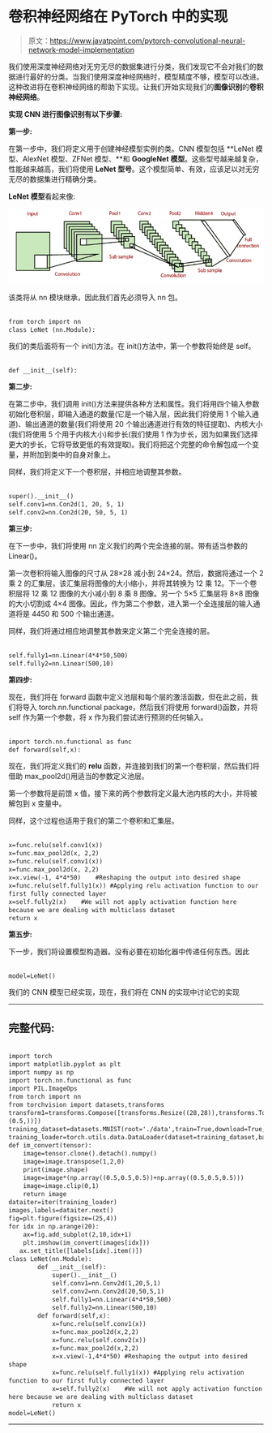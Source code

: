 # 卷积神经网络在 PyTorch 中的实现

> 原文：<https://www.javatpoint.com/pytorch-convolutional-neural-network-model-implementation>

我们使用深度神经网络对无穷无尽的数据集进行分类，我们发现它不会对我们的数据进行最好的分类。当我们使用深度神经网络时，模型精度不够，模型可以改进。这种改进将在卷积神经网络的帮助下实现。让我们开始实现我们的**图像识别**的**卷积神经网络**。

**实现 CNN 进行图像识别有以下步骤:**

**第一步:**

在第一步中，我们将定义用于创建神经模型实例的类。CNN 模型包括 **LeNet 模型、AlexNet 模型、ZFNet 模型、**和 **GoogleNet 模型**。这些型号越来越复杂，性能越来越高，我们将使用 **LeNet 型号**。这个模型简单、有效，应该足以对无穷无尽的数据集进行精确分类。

**LeNet 模型**看起来像:

![PyTorch Convolutional Neural Network implementation](img/3dcd73de98d18cd117b948609124efe5.png)

该类将从 nn 模块继承，因此我们首先必须导入 nn 包。

```

from torch import nn 
class LeNet (nn.Module):  

```

我们的类后面将有一个 init()方法。在 init()方法中，第一个参数将始终是 self。

```

def __init__(self):

```

**第二步:**

在第二步中，我们调用 init()方法来提供各种方法和属性。我们将用四个输入参数初始化卷积层，即输入通道的数量(它是一个输入层，因此我们将使用 1 个输入通道)、输出通道的数量(我们将使用 20 个输出通道进行有效的特征提取)、内核大小(我们将使用 5 个用于内核大小)和步长(我们使用 1 作为步长，因为如果我们选择更大的步长，它将导致更低的有效提取)。我们将把这个完整的命令解包成一个变量，并附加到类中的自身对象上。

同样，我们将定义下一个卷积层，并相应地调整其参数。

```

super().__init__()
self.conv1=nn.Con2d(1, 20, 5, 1)
self.conv2=nn.Con2d(20, 50, 5, 1)

```

**第三步:**

在下一步中，我们将使用 nn 定义我们的两个完全连接的层。带有适当参数的 Linear()。

第一次卷积将输入图像的尺寸从 28×28 减小到 24×24。然后，数据将通过一个 2 乘 2 的汇集层，该汇集层将图像的大小缩小，并将其转换为 12 乘 12。下一个卷积层将 12 乘 12 图像的大小减小到 8 乘 8 图像。另一个 5×5 汇集层将 8×8 图像的大小切割成 4×4 图像。因此，作为第二个参数，进入第一个全连接层的输入通道将是 4450 和 500 个输出通道。

同样，我们将通过相应地调整其参数来定义第二个完全连接的层。

```

self.fully1=nn.Linear(4*4*50,500)
self.fully2=nn.Linear(500,10)

```

**第四步:**

现在，我们将在 forward 函数中定义池层和每个层的激活函数，但在此之前，我们将导入 torch.nn.functional package，然后我们将使用 forward()函数，并将 self 作为第一个参数，将 x 作为我们尝试进行预测的任何输入。

```

import torch.nn.functional as func
def forward(self,x):

```

现在，我们将定义我们的 **relu** 函数，并连接到我们的第一个卷积层，然后我们将借助 max_pool2d()用适当的参数定义池层。

第一个参数将是前馈 x 值，接下来的两个参数将定义最大池内核的大小，并将被解包到 x 变量中。

同样，这个过程也适用于我们的第二个卷积和汇集层。

```

x=func.relu(self.conv1(x))
x=func.max_pool2d(x, 2,2)
x=func.relu(self.conv1(x))
x=func.max_pool2d(x, 2,2)
x=x.view(-1, 4*4*50)	#Reshaping the output into desired shape
x=func.relu(self.fully1(x))	#Applying relu activation function to our first fully connected layer
x=self.fully2(x)	#We will not apply activation function here because we are dealing with multiclass dataset
return x    

```

**第五步:**

下一步，我们将设置模型构造器。没有必要在初始化器中传递任何东西。因此

```

model=LeNet()    

```

我们的 CNN 模型已经实现，现在，我们将在 CNN 的实现中讨论它的实现

* * *

## 完整代码:

```

import torch
import matplotlib.pyplot as plt
import numpy as np
import torch.nn.functional as func
import PIL.ImageOps
from torch import nn
from torchvision import datasets,transforms 
transform1=transforms.Compose([transforms.Resize((28,28)),transforms.ToTensor(),transforms.Normalize((0.5,),(0.5,))])
training_dataset=datasets.MNIST(root='./data',train=True,download=True,transform=transform1)
training_loader=torch.utils.data.DataLoader(dataset=training_dataset,batch_size=100,shuffle=True)
def im_convert(tensor):
    image=tensor.clone().detach().numpy()
    image=image.transpose(1,2,0)
    print(image.shape)
    image=image*(np.array((0.5,0.5,0.5))+np.array((0.5,0.5,0.5)))
    image=image.clip(0,1)
    return image
dataiter=iter(training_loader)
images,labels=dataiter.next()
fig=plt.figure(figsize=(25,4))
for idx in np.arange(20):
    ax=fig.add_subplot(2,10,idx+1)
    plt.imshow(im_convert(images[idx]))
   ax.set_title([labels[idx].item()])
class LeNet(nn.Module):
        def __init__(self):
            super().__init__()
            self.conv1=nn.Conv2d(1,20,5,1)
            self.conv2=nn.Conv2d(20,50,5,1)
            self.fully1=nn.Linear(4*4*50,500)
            self.fully2=nn.Linear(500,10)
        def forward(self,x):
            x=func.relu(self.conv1(x))
            x=func.max_pool2d(x,2,2)
            x=func.relu(self.conv2(x))
            x=func.max_pool2d(x,2,2)
            x=x.view(-1,4*4*50)	#Reshaping the output into desired shape
            x=func.relu(self.fully1(x))	#Applying relu activation function to our first fully connected layer
            x=self.fully2(x)	#We will not apply activation function here because we are dealing with multiclass dataset
            return x    
model=LeNet()

```

* * *